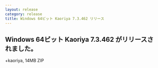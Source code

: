 ```yaml
---
layout: release
category: release
title: Windows 64ビット Kaoriya 7.3.462 リリース
---
```


Windows 64ビット Kaoriya 7.3.462 がリリースされました。
-------------------------------------------------------

+kaoriya, 14MB ZIP

